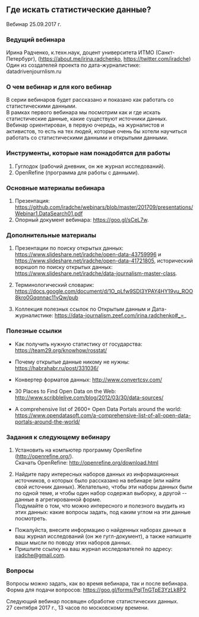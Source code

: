 ## Где искать статистические данные?
Вебинар 25.09.2017 г.      

### Ведущий вебинара
Ирина Радченко, к.техн.наук, доцент университета ИТМО (Санкт-Петербург), (https://about.me/irina.radchenko, https://twitter.com/iradche)
Один из создателей проекта по дата-журналистике: datadrivenjournlism.ru

### О чем вебинар и для кого вебинар
В серии вебинаров будет рассказано и показано как работать со статистическими данными.            
В рамках первого вебинара мы посмотрим как и где искать статистические данные, какие существуют источники данных.       
Вебинар ориентирован, в первую очередь, на журналистов и активистов, то есть на тех людей, которые очень бы хотели научиться работать со статистическими данными и открытыми данными.     


### Инструменты, которые нам понадобятся для работы

1. Гуглодок (рабочий дневник, он же журнал исследований).    
2. OpenRefine (программа для работы с данными).

### Основные материалы вебинара
1. Презентация:   https://github.com/iradche/webinars/blob/master/201709/presentations/Webinar1.DataSearch01.pdf           
2. Опорный документ вебинара: https://goo.gl/sCeL7w.       

### Дополнительные материалы
1. Презентации по поиску открытых данных: https://www.slideshare.net/iradche/open-data-43759996 и https://www.slideshare.net/iradche/open-data-41721805, исторический воркшоп по поиску открытых данных: https://www.slideshare.net/iradche/data-journalism-master-class.     

2. Терминологический словарик: https://docs.google.com/document/d/1O_pLfw9SDl3YPAY4HY19vu_ROO8kro0Gqqnnac11vQw/pub          
3. Коллекция полезных ссылок по Открытым данным и Дата-журналистике: https://data-journalism.zeef.com/irina.radchenko#_=_     

###  Полезные ссылки
* Как получить нужную статистику от государства: https://team29.org/knowhow/rosstat/     
* Почему открытые данные никому не нужны: https://habrahabr.ru/post/331036/      

* Конвертер форматов данных: http://www.convertcsv.com/         

* 30 Places to Find Open Data on the Web: http://www.scribblelive.com/blog/2012/03/30/data-sources/      
* A comprehensive list of 2600+ Open Data Portals around the world: https://www.opendatasoft.com/a-comprehensive-list-of-all-open-data-portals-around-the-world/      



### Задания к следующему вебинару
1. Установить на компьютер программу OpenRefine (http://openrefine.org/).     
Скачать OpenRefine: http://openrefine.org/download.html     

2. Найдите пару интересных наборов данных из информационных источников, о которых было рассказано на вебинаре (или найти свой источник данных). Желательно, чтобы эти наборы данных были по одной теме, и чтобы один набор содержал выборку, а другой -- данные в агрегированной форме.      
Подумайте о том, что можно интересного и полезного выудить из этих данных: какие вопросы задать, под каким углом на эти данные посмотреть.     
* Пожалуйста, внесите информацию о найденных наборах данных в ваш журнал исследований (он же гугл-документ), а также напишите ваши мысли по поводу этих наборов данных.      
* Пришлите ссылку на ваш журнал исследователей по адресу: iradche@gmail.com.     

### Вопросы 

Вопросы можно задать, как во время вебинара, так и после вебинара.
Форма для подачи вопросов: https://goo.gl/forms/PqITnGTpE3YzLk8P2         

       
Следующий вебинар посвящен обработке статистических данных.         
27 сентября 2017 г., 13 часов по московскому времени.        



